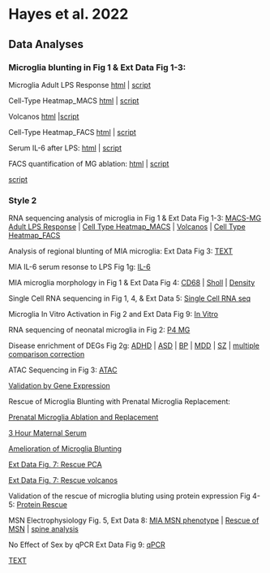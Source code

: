 # Hayes et al. 2022
## **Data Analyses**

### Microglia blunting in Fig 1 & Ext Data Fig 1-3:
Microglia Adult LPS Response [html]( https://lindsaynhayes.github.io/Hayes_2021/Bulk_RNAseq_MACS/DESeq2_MACS_Adult_Bulk_publication.html ) | [script]( https://github.com/lindsaynhayes/Hayes_2021/blob/gh-pages/Bulk_RNAseq_MACS/DESeq2_MACS_Adult_Bulk_publication.Rmd ) 

Cell-Type Heatmap_MACS [html]( https://lindsaynhayes.github.io/Hayes_2021/Bulk_RNAseq_MACS/DESeq2_MACS_Adult_Bulk_Heatmap.html ) | [script]( https://github.com/lindsaynhayes/Hayes_2021/blob/gh-pages/Bulk_RNAseq_MACS/DESeq2_MACS_Adult_Bulk_Heatmap.Rmd) 

Volcanos [html]( https://lindsaynhayes.github.io/Hayes_2021/Bulk_RNAseq_MACS/DESeq2_MACS_Adult_Bulk_Volcano.html ) |[script]( https://github.com/lindsaynhayes/Hayes_2021/blob/gh-pages/Bulk_RNAseq_MACS/DESeq2_MACS_Adult_Bulk_Volcano.Rmd ) 

Cell-Type Heatmap_FACS [html]( https://lindsaynhayes.github.io/Hayes_2021/Bulk_RNAseq_FACS/DESeq2_FACS_Bulk_Heatmap.html ) | [script]( https://github.com/lindsaynhayes/Hayes_2021/blob/gh-pages/Bulk_RNAseq_FACS/DESeq2_FACS_Bulk_Heatmap.Rmd ) 


Serum IL-6 after LPS: 
[html]( https://lindsaynhayes.github.io/Hayes_2021/Serum/1g_LPS_Serum.html  )  |  [script](https://github.com/lindsaynhayes/Hayes_2021/blob/gh-pages/Serum/1g_LPS_Serum.Rmd)


FACS quantification of MG ablation: 
[html]( https://lindsaynhayes.github.io/Hayes_2021/FACS/Fig_ED7e.html )  |  [script](https://github.com/lindsaynhayes/Hayes_2021/blob/gh-pages/FACS/Fig_ED7e.Rmd)


[script]( https://github.com/lindsaynhayes/Hayes_2021/blob/gh-pages//.Rmd ) 

### Style 2

RNA sequencing analysis of microglia in Fig 1 & Ext Data Fig 1-3:
 [MACS-MG Adult LPS Response]( https://lindsaynhayes.github.io/Hayes_2021/Bulk_RNAseq_MACS/DESeq2_MACS_Adult_Bulk_publication.html ) | 
 [Cell Type Heatmap_MACS]( https://lindsaynhayes.github.io/Hayes_2021/Bulk_RNAseq_MACS/DESeq2_MACS_Adult_Bulk_Heatmap.html )  |
 [Volcanos]( https://lindsaynhayes.github.io/Hayes_2021/Bulk_RNAseq_MACS/DESeq2_MACS_Adult_Bulk_Volcano.html ) |
 [Cell Type Heatmap_FACS]( https://lindsaynhayes.github.io/Hayes_2021/Bulk_RNAseq_FACS/DESeq2_FACS_Bulk_Heatmap.html )
 
Analysis of regional blunting of MIA microglia: Ext Data Fig 3:
[TEXT]( https://lindsaynhayes.github.io/Hayes_2021/Bulk_RNAseq_MACS/DESeq2_MACS_Adult_Bulk_Region_publication.html)

MIA IL-6 serum resonse to LPS Fig 1g:
 [IL-6]( https://lindsaynhayes.github.io/Hayes_2021/Serum/1g_LPS_Serum.html )

MIA microglia morphology in Fig 1 & Ext Data Fig 4:
[CD68]( https://lindsaynhayes.github.io/Hayes_2021/MG_Morph/MG_CD68_pub.html ) |
[Sholl]( https://lindsaynhayes.github.io/Hayes_2021/Serum/MG_Sholl.html ) |
[Density]( https://lindsaynhayes.github.io/Hayes_2021/Serum/MG_Density_pub.html )

Single Cell RNA sequencing in Fig 1, 4, & Ext Data 5:
[Single Cell RNA seq]( https://lindsaynhayes.github.io/Hayes_2021/SingleCell/10x_analysis_pub.r )

Microglia In Vitro Activation in Fig 2 and Ext Data Fig 9:
 [In Vitro]( https://lindsaynhayes.github.io/Hayes_2021/InVitro/210903_invitro.html )

RNA sequencing of neonatal microglia in Fig 2:
 [P4 MG]( https://lindsaynhayes.github.io/Hayes_2021/Bulk_RNAseq_P4/DESeq2_MACS_P4_Bulk_pub.html)

Disease enrichment of DEGs Fig 2g: 
[ADHD]( https://lindsaynhayes.github.io/Hayes_2021/Disease_Enrichment/ADHD.html )  |
[ASD]( https://lindsaynhayes.github.io/Hayes_2021/Disease_Enrichment/AUT.html )  |
[BP]( https://lindsaynhayes.github.io/Hayes_2021/Disease_Enrichment/BPD.html )  |
[MDD]( https://lindsaynhayes.github.io/Hayes_2021/Disease_Enrichment/DEP.html )  |
[SZ]( https://lindsaynhayes.github.io/Hayes_2021/Disease_Enrichment/SCZ.html )  |
[multiple comparison correction]( https://lindsaynhayes.github.io/Hayes_2021/Disease_Enrichment/P_correct.nb.html)

ATAC Sequencing in Fig 3:
[ATAC]( https://lindsaynhayes.github.io/Hayes_2021/ATAC/210329_ATAC_v3_MvCinLPS_pub.html )

[Validation by Gene Expression]( https://lindsaynhayes.github.io/Hayes_2021/Bulk_RNAseq_FACS/QuickPlot_Pub.html)

Rescue of Microglia Blunting with Prenatal Microglia Replacement:

 [Prenatal Microglia Ablation and Replacement]( https://lindsaynhayes.github.io/Hayes_2021/FACS/Fig_ED7e.html)

 [3 Hour Maternal Serum]( https://lindsaynhayes.github.io/Hayes_2021/Serum/Maternal_Serum.html)

 [Amelioration of Microglia Blunting]( https://lindsaynhayes.github.io/Hayes_2021/Bulk_RNAseq_Rescue_FACS/FACS_Rescue_LPS_pub.html)

 [Ext Data Fig. 7: Rescue PCA]( https://lindsaynhayes.github.io/Hayes_2021/Bulk_RNAseq_Rescue_FACS/PCA_Clust.html)

 [Ext Data Fig. 7: Rescue volcanos]( https://lindsaynhayes.github.io/Hayes_2021/Bulk_RNAseq_Rescue_FACS/Volcano.html)

Validation of the rescue of microglia bluting using protein expression Fig 4-5:
 [Protein Rescue]( https://lindsaynhayes.github.io/Hayes_2021/Protein/MSD_Cells_Rescue_Stats.html)

MSN Electrophysiology Fig. 5, Ext Data 8:
 [MIA MSN phenotype]( https://lindsaynhayes.github.io/Hayes_2021/Ephys/210907-Ephy-Analysis.html)   |
 [Rescue of MSN]( https://lindsaynhayes.github.io/Hayes_2021/Ephys/210905-Ephy-Analysis.html)   |
 [spine analysis]( https://lindsaynhayes.github.io/Hayes_2021/Ephys/Spine-Analysis_VS.html)

No Effect of Sex by qPCR Ext Data Fig 9:
[qPCR]( https://lindsaynhayes.github.io/Hayes_2021/qPCR/QPCR-C8-26_pub.html)



[TEXT]( https://lindsaynhayes.github.io/Hayes_2021/x/y)
 



